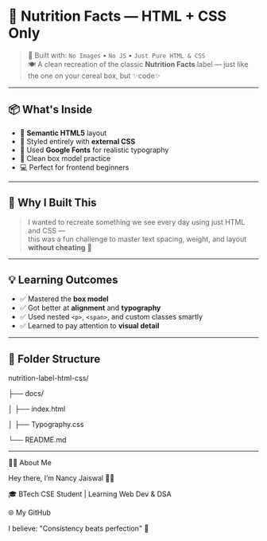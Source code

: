 # 🥣 Nutrition Facts — HTML + CSS Only

> 🧪 Built with: `No Images` • `No JS` • `Just Pure HTML & CSS`  
> 🍽️ A clean recreation of the classic **Nutrition Facts** label — just like the one on your cereal box, but ✨code✨

---


## 📦 What's Inside

- 🧱 **Semantic HTML5** layout  
- 🎨 Styled entirely with **external CSS**  
- 🔡 Used **Google Fonts** for realistic typography  
- 📐 Clean box model practice  
- 💻 Perfect for frontend beginners

---

## 🧠 Why I Built This

> I wanted to recreate something we see every day using just HTML and CSS —  
> this was a fun challenge to master text spacing, weight, and layout **without cheating** 🫢

---

## 💡 Learning Outcomes

- ✅ Mastered the **box model**
- ✅ Got better at **alignment** and **typography**
- ✅ Used nested `<p>`, `<span>`, and custom classes smartly
- ✅ Learned to pay attention to **visual detail**

---

## 📁 Folder Structure

nutrition-label-html-css/

├── docs/

│ ├── index.html

│ ├── Typography.css

└── README.md

---

🙋‍♀️ About Me

Hey there, I’m Nancy Jaiswal 👩‍💻

🎓 BTech CSE Student | Learning Web Dev & DSA

🌐 My GitHub

I believe: "Consistency beats perfection" 💪

